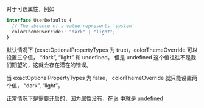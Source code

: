 
对于可选属性，例如
```ts
interface UserDefaults {
  // The absence of a value represents 'system'
  colorThemeOverride?: "dark" | "light";
}
```

默认情况下 (exactOptionalPropertyTypes 为 true)，colorThemeOverride 可以设置三个值， “dark”, “light” 和 undefined。 但是 undefined 这个值往往不是我们期望的，这就会存在潜在的错误。

当 exactOptionalPropertyTypes 为 false， colorThemeOverride 就只能设置两个值， “dark”, “light”。

正常情况下是需要开启的，因为属性没有，在 js 中就是 undefined

